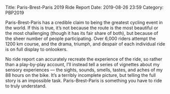 Title: Paris-Brest-Paris 2019 Ride Report
Date: 2019-08-26 23:59
Category: PBP2019

Paris-Brest-Paris has a credible claim to being the greatest cycling event in the world. If this is true, it’s not because the route is the most beautiful or the most challenging (though it has its fair share of both), but because of the sheer number of people participating. Over 6,000 riders attempt the 1200 km course, and the drama, triumph, and despair of each individual ride is on full display to onlookers.

No ride report can accurately recreate the experience of the ride, so rather than a play-by-play account, I’ll instead tell a series of vignettes about my sensory experiences — the sights, sounds, smells, tastes, and aches of my 88 hours on the bike. It’s a terribly incomplete picture, but telling the full story is an impossible task. Paris-Brest-Paris is something you have to ride to truly understand.
